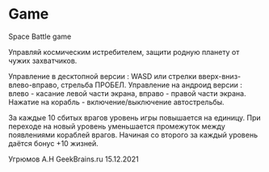 # Game
Space Battle game

Управляй космическим истребителем, защити родную планету от чужих захватчиков.

Управление в десктопной версии : WASD или стрелки вверх-вниз-влево-вправо, стрельба ПРОБЕЛ.
Управление на андроид версии : влево - касание левой части экрана, вправо - правой части экрана. Нажатие на корабль - включение/выключение автострельбы.

За каждые 10 сбитых врагов уровень игры повышается на единицу. При переходе на новый уровень уменьшается промежуток между появлениями кораблей врагов.
Начиная со второго за каждый уровень даётся бонус +10 жизней.

Угрюмов А.Н
GeekBrains.ru   15.12.2021
